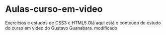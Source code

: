 # Aulas-curso-em-video
Exercicios e estudos de CSS3 e HTML5
Olá aqui está o conteudo de estudo do curso em video do Gustavo Guanabara.
modificado